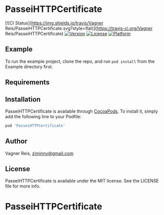 # PasseiHTTPCertificate

[![CI Status](https://img.shields.io/travis/Vagner Reis/PasseiHTTPCertificate.svg?style=flat)](https://travis-ci.org/Vagner Reis/PasseiHTTPCertificate)
[![Version](https://img.shields.io/cocoapods/v/PasseiHTTPCertificate.svg?style=flat)](https://cocoapods.org/pods/PasseiHTTPCertificate)
[![License](https://img.shields.io/cocoapods/l/PasseiHTTPCertificate.svg?style=flat)](https://cocoapods.org/pods/PasseiHTTPCertificate)
[![Platform](https://img.shields.io/cocoapods/p/PasseiHTTPCertificate.svg?style=flat)](https://cocoapods.org/pods/PasseiHTTPCertificate)

## Example

To run the example project, clone the repo, and run `pod install` from the Example directory first.

## Requirements

## Installation

PasseiHTTPCertificate is available through [CocoaPods](https://cocoapods.org). To install
it, simply add the following line to your Podfile:

```ruby
pod 'PasseiHTTPCertificate'
```

## Author

Vagner Reis, ziminny@gmail.com

## License

PasseiHTTPCertificate is available under the MIT license. See the LICENSE file for more info.
# PasseiHTTPCertificate
